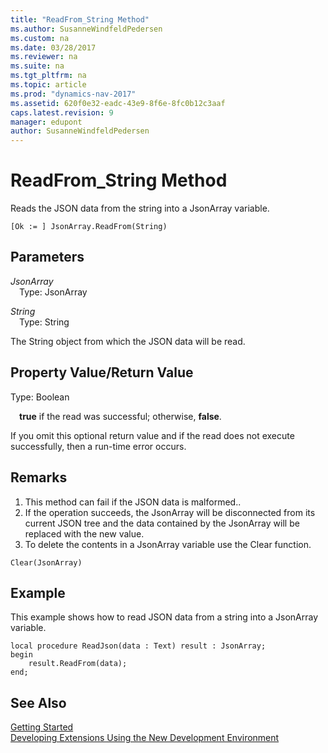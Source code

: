 ```yaml
---
title: "ReadFrom_String Method"
ms.author: SusanneWindfeldPedersen
ms.custom: na
ms.date: 03/28/2017
ms.reviewer: na
ms.suite: na
ms.tgt_pltfrm: na
ms.topic: article
ms.prod: "dynamics-nav-2017"
ms.assetid: 620f0e32-eadc-43e9-8f6e-8fc0b12c3aaf
caps.latest.revision: 9
manager: edupont
author: SusanneWindfeldPedersen
---
```


# ReadFrom_String Method
Reads the JSON data from the string into a JsonArray variable.

```
[Ok := ] JsonArray.ReadFrom(String)
```

## Parameters
*JsonArray*  
&emsp;Type: JsonArray

*String*  
&emsp;Type: String

The String object from which the JSON data will be read.

## Property Value/Return Value
Type: Boolean

&emsp;**true** if the read was successful; otherwise, **false**.

If you omit this optional return value and if the read does not execute successfully, then a run-time error occurs.

## Remarks
1. This method can fail if the JSON data is malformed..
2. If the operation succeeds, the JsonArray will be disconnected from its current JSON tree and the data contained by the JsonArray will be replaced with the new value.
3. To delete the contents in a JsonArray variable use the Clear function.

```
Clear(JsonArray)
```

## Example
This example shows how to read JSON data from a string into a JsonArray variable.

```
local procedure ReadJson(data : Text) result : JsonArray;
begin
    result.ReadFrom(data);    
end;

```

## See Also
[Getting Started](newdev-get-started.md)  
[Developing Extensions Using the New Development Environment](newdev-dev-overview.md)
